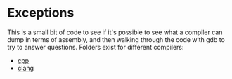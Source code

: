 # Exceptions

This is a small bit of code to see if it's possible to see what a compiler can
dump in terms of assembly, and then walking through the code with gdb to try to answer questions.
Folders exist for different compilers:

 - [cpp](cpp)
 - [clang](clang)
